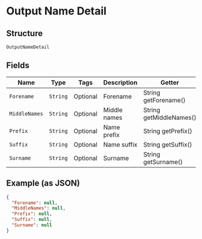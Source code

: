 
# Output Name Detail

## Structure

`OutputNameDetail`

## Fields

| Name | Type | Tags | Description | Getter | Setter |
|  --- | --- | --- | --- | --- | --- |
| `Forename` | `String` | Optional | Forename | String getForename() | setForename(String forename) |
| `MiddleNames` | `String` | Optional | Middle names | String getMiddleNames() | setMiddleNames(String middleNames) |
| `Prefix` | `String` | Optional | Name prefix | String getPrefix() | setPrefix(String prefix) |
| `Suffix` | `String` | Optional | Name suffix | String getSuffix() | setSuffix(String suffix) |
| `Surname` | `String` | Optional | Surname | String getSurname() | setSurname(String surname) |

## Example (as JSON)

```json
{
  "Forename": null,
  "MiddleNames": null,
  "Prefix": null,
  "Suffix": null,
  "Surname": null
}
```

